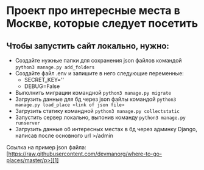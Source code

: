 # Проект про интересные места в Москве, которые следует посетить

## Чтобы запустить сайт локально, нужно:

* Создайте нужные папки для сохранения json файлов командой `python3 manage.py add_folders`
* Создайте файл .env и запишите в него следующие переменные:
    * SECRET_KEY=''
    * DEBUG=False
* Выполнить миграции командной `python3 manage.py migrate`
* Загрузить данные для бд через json файлы командой `python3 manage.py load_place <link of json file>`
* Загрузить статику командной `python3 manage.py collectstatic`
* Запустить сервер локально, выпонив команду `python3 manage.py runserver`
* Загрузить данные об интересных местах в бд через админку Django, написав после основного url >/admin

Ссылка на пример json файла: [https://raw.githubusercontent.com/devmanorg/where-to-go-places/master/p>][1]

